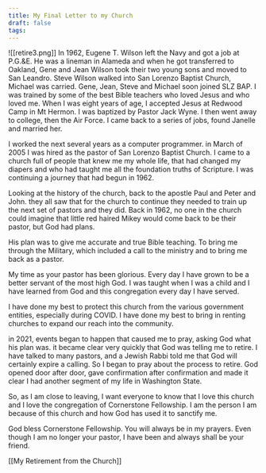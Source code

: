 ```yaml
---
title: My Final Letter to my Church
draft: false
tags:
---
```

![[retire3.png]]
In 1962, Eugene T. Wilson left the Navy and got a job at P.G.&E.  He was a lineman in Alameda and when he got transferred to Oakland, Gene and Jean Wilson took their two young sons and moved to San Leandro.  Steve Wilson walked into San Lorenzo Baptist Church, Michael was carried.  Gene, Jean, Steve and Michael soon joined SLZ BAP.  I was trained by some of the best Bible teachers who loved Jesus and who loved me.  When I was eight years of age, I accepted Jesus at Redwood Camp in Mt Hermon.  I was baptized by Pastor Jack Wyne.  I then went away to college, then the Air Force.  I came back to a series of jobs, found Janelle and married her.  

I worked the next several years as a computer programmer.  in March of 2005 I was hired as the pastor of San Lorenzo Baptist Church.  I came to a church full of people that knew me my whole life, that had changed my diapers and who had taught me all the foundation truths of Scripture.  I was continuing a journey that had begun in 1962.

Looking at the history of the church, back to the apostle Paul and  Peter and John.  they all saw that for the church to continue they needed to train up the next set of pastors and they did.  Back in 1962, no one in the church could imagine that little red haired Mikey would come back to be their pastor, but God had plans.

His plan was to give me accurate and true Bible teaching.  To bring me through the Military, which included a call to the ministry and to bring me back as a pastor.  

My time as your pastor has been glorious.  Every day I have grown to be a better servant of the most high God.  I was taught when I was a child and I have learned from God and this congregation every day I have served.  

I have done my best to protect this church from the various government entities, especially during COVID.  I have done my best to bring in renting churches to expand our reach into the community.  

in 2021, events began to happen that caused me to pray, asking God what his plan was.  it became clear very quickly that God was telling me to retire.  I have talked to many pastors, and a Jewish Rabbi told me that God will certainly expire a calling.  So I began to pray about the process to retire.  God opened door after door, gave confirmation after confirmation and made it clear I had another segment of my life in Washington State.

So, as I am close to leaving, I want everyone to know that I love this church and I love the congregation of Cornerstone Fellowship.  I am the person I am because of this church and how God has used it to sanctify me. 

God bless Cornerstone Fellowship.  You will always be in my prayers.  Even though I am no longer your pastor, I have been and  always shall be your friend. 

[[My Retirement from the Church]]

